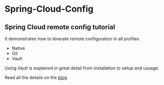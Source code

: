 # Spring-Cloud-Config


## Spring Cloud remote config tutorial

It demonstrates how to leverate remote configuration in all profiles
* Native
* Git
* Vault

Using Vault is explained in great detail from installation to setup and ussage.

Read all the details on the [blog](http://pscode.rs/spring-cloud-remote-config/)
